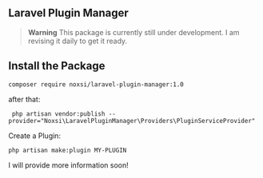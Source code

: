 ## Laravel Plugin Manager

> **Warning**
This package is currently still under development. I am revising it daily to get it ready.

## Install the Package

``composer require noxsi/laravel-plugin-manager:1.0``

after that:

`` php artisan vendor:publish --provider="Noxsi\LaravelPluginManager\Providers\PluginServiceProvider"``

Create a Plugin:

``php artisan make:plugin MY-PLUGIN``

I will provide more information soon!
